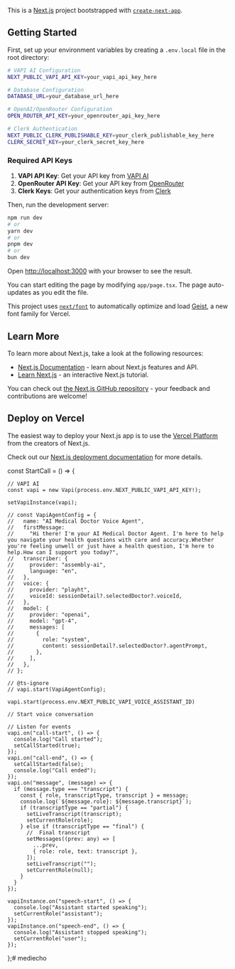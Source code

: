 This is a [Next.js](https://nextjs.org) project bootstrapped with [`create-next-app`](https://nextjs.org/docs/app/api-reference/cli/create-next-app).

## Getting Started

First, set up your environment variables by creating a `.env.local` file in the root directory:

```bash
# VAPI AI Configuration
NEXT_PUBLIC_VAPI_API_KEY=your_vapi_api_key_here

# Database Configuration
DATABASE_URL=your_database_url_here

# OpenAI/OpenRouter Configuration
OPEN_ROUTER_API_KEY=your_openrouter_api_key_here

# Clerk Authentication
NEXT_PUBLIC_CLERK_PUBLISHABLE_KEY=your_clerk_publishable_key_here
CLERK_SECRET_KEY=your_clerk_secret_key_here
```

### Required API Keys

1. **VAPI API Key**: Get your API key from [VAPI AI](https://vapi.ai/)
2. **OpenRouter API Key**: Get your API key from [OpenRouter](https://openrouter.ai/)
3. **Clerk Keys**: Get your authentication keys from [Clerk](https://clerk.com/)

Then, run the development server:

```bash
npm run dev
# or
yarn dev
# or
pnpm dev
# or
bun dev
```

Open [http://localhost:3000](http://localhost:3000) with your browser to see the result.

You can start editing the page by modifying `app/page.tsx`. The page auto-updates as you edit the file.

This project uses [`next/font`](https://nextjs.org/docs/app/building-your-application/optimizing/fonts) to automatically optimize and load [Geist](https://vercel.com/font), a new font family for Vercel.

## Learn More

To learn more about Next.js, take a look at the following resources:

- [Next.js Documentation](https://nextjs.org/docs) - learn about Next.js features and API.
- [Learn Next.js](https://nextjs.org/learn) - an interactive Next.js tutorial.

You can check out [the Next.js GitHub repository](https://github.com/vercel/next.js) - your feedback and contributions are welcome!

## Deploy on Vercel

The easiest way to deploy your Next.js app is to use the [Vercel Platform](https://vercel.com/new?utm_medium=default-template&filter=next.js&utm_source=create-next-app&utm_campaign=create-next-app-readme) from the creators of Next.js.

Check out our [Next.js deployment documentation](https://nextjs.org/docs/app/building-your-application/deploying) for more details.



 const StartCall = () => {
    
    // VAPI AI
    const vapi = new Vapi(process.env.NEXT_PUBLIC_VAPI_API_KEY!);

    setVapiInstance(vapi);

    // const VapiAgentConfig = {
    //   name: "AI Medical Doctor Voice Agent",
    //   firstMessage:
    //     "Hi there! I'm your AI Medical Doctor Agent. I'm here to help you navigate your health questions with care and accuracy.Whether you're feeling unwell or just have a health question, I'm here to help.How can I support you today?",
    //   transcriber: {
    //     provider: "assembly-ai",
    //     language: "en",
    //   },
    //   voice: {
    //     provider: "playht",
    //     voiceId: sessionDetail?.selectedDoctor?.voiceId,
    //   },
    //   model: {
    //     provider: "openai",
    //     model: "gpt-4",
    //     messages: [
    //       {
    //         role: "system",
    //         content: sessionDetail?.selectedDoctor?.agentPrompt,
    //       },
    //     ],
    //   },
    // };
     
    // @ts-ignore
    // vapi.start(VapiAgentConfig);

    vapi.start(process.env.NEXT_PUBLIC_VAPI_VOICE_ASSISTANT_ID)

    // Start voice conversation

    // Listen for events
    vapi.on("call-start", () => {
      console.log("Call started");
      setCallStarted(true);
    });
    vapi.on("call-end", () => {
      setCallStarted(false);
      console.log("Call ended");
    });
    vapi.on("message", (message) => {
      if (message.type === "transcript") {
        const { role, transcriptType, transcript } = message;
        console.log(`${message.role}: ${message.transcript}`);
        if (transcriptType == "partial") {
          setLiveTranscript(transcript);
          setCurrentRole(role);
        } else if (transcriptType == "final") {
          //  Final transcript
          setMessages((prev: any) => [
            ...prev,
            { role: role, text: transcript },
          ]);
          setLiveTranscript("");
          setCurrentRole(null);
        }
      }
    });

    vapiInstance.on("speech-start", () => {
      console.log("Assistant started speaking");
      setCurrentRole("assistant");
    });
    vapiInstance.on("speech-end", () => {
      console.log("Assistant stopped speaking");
      setCurrentRole("user");
    });
  };# mediecho
